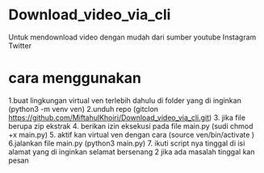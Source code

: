 # Download_video_via_cli
Untuk mendownload video dengan mudah dari sumber youtube Instagram Twitter 
# cara menggunakan 
1.buat lingkungan virtual ven terlebih dahulu  di folder yang di inginkan (python3 -m venv ven)
2.unduh repo (gitclon https://github.com/MiftahulKhoiri/Download_video_via_cli.git)
3. jika file berupa zip ekstrak 
4. berikan izin eksekusi pada file main.py (sudi chmod +x main.py)
5. aktif kan virtual ven dengan cara (source ven/bin/activate )
6.jalankan file main.py (python3 main.py)
7. ikuti script nya tinggal di isi alamat yang di inginkan 
selamat bersenang 2 jika ada masalah tinggal kan pesan
